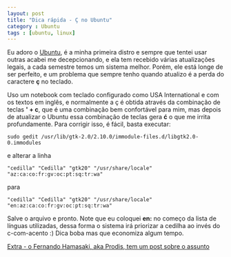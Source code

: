 ```yaml
---
layout: post
title: "Dica rápida - Ç no Ubuntu"
category : Ubuntu
tags : [ubuntu, linux]
---
```

Eu adoro o [Ubuntu](http://www.ubuntu.com), é a minha primeira distro e sempre que tentei usar outras acabei me decepcionando, e ela tem recebido várias atualizações legais, a cada semestre temos um sistema melhor. Porém, ele está longe de ser perfeito, e um problema que sempre tenho quando atualizo é a perda do caractere **ç** no teclado.

Uso um notebook com teclado configurado como USA International e com os textos em inglês, e normalmente a ç é obtida através da combinação de teclas **' + c**, que é uma combinação bem confortável para mim, mas depois de atualizar o Ubuntu essa combinação de teclas gera **ć** o que me irrita profundamente. Para corrigir isso, é fácil, basta executar:

```
sudo gedit /usr/lib/gtk-2.0/2.10.0/immodule-files.d/libgtk2.0-0.immodules
```

e alterar a linha

```
"cedilla" "Cedilla" "gtk20" "/usr/share/locale" "az:ca:co:fr:gv:oc:pt:sq:tr:wa" 
```

para

```
"cedilla" "Cedilla" "gtk20" "/usr/share/locale" "en:az:ca:co:fr:gv:oc:pt:sq:tr:wa" 
```

Salve o arquivo e pronto. Note que eu coloquei **en:** no começo da lista de línguas utilizadas, dessa forma o sistema irá priorizar a cedilha ao invés do c-com-acento :) Dica boba mas que economiza algum tempo.

[Extra - o Fernando Hamasaki, aka Prodis, tem um post sobre o assunto](http://prodis.pro.br/2009/08/14/configurando-teclado-em-ingles-no-ubuntu-e-com-cedilha/)